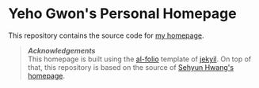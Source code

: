 # Yeho Gwon's Personal Homepage

This repository contains the source code for [my homepage](https://yehogwon.github.io).

> ***Acknowledgements***  
> This homepage is built using the [al-folio](https://github.com/alshedivat/al-folio) template of [jekyil](https://jekyllrb.com/). On top of that, this repository is based on the source of [Sehyun Hwang's homepage](https://sehyun03.github.io/).
